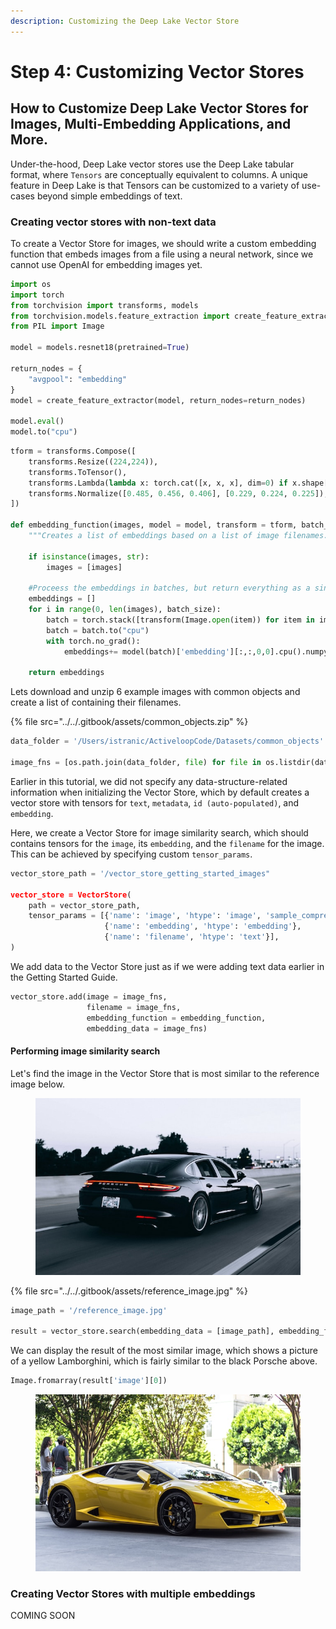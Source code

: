 ```yaml
---
description: Customizing the Deep Lake Vector Store
---
```


# Step 4: Customizing Vector Stores

## How to Customize Deep Lake Vector Stores for Images, Multi-Embedding Applications, and More.

Under-the-hood, Deep Lake vector stores use the Deep Lake tabular format, where `Tensors` are conceptually equivalent to columns. A unique feature in Deep Lake is that Tensors can be customized to a variety of use-cases beyond simple embeddings of text.

### Creating vector stores with non-text data

To create a Vector Store for images, we should write a custom embedding function that embeds images from a file using a neural network, since we cannot use OpenAI for embedding images yet.

```python
import os
import torch
from torchvision import transforms, models
from torchvision.models.feature_extraction import create_feature_extractor
from PIL import Image

model = models.resnet18(pretrained=True)

return_nodes = {
    "avgpool": "embedding"
}
model = create_feature_extractor(model, return_nodes=return_nodes)

model.eval()
model.to("cpu")
```

```python
tform = transforms.Compose([
    transforms.Resize((224,224)), 
    transforms.ToTensor(),
    transforms.Lambda(lambda x: torch.cat([x, x, x], dim=0) if x.shape[0] == 1 else x),
    transforms.Normalize([0.485, 0.456, 0.406], [0.229, 0.224, 0.225]),
])

def embedding_function(images, model = model, transform = tform, batch_size = 4):
    """Creates a list of embeddings based on a list of image filenames. Images are processed in batches."""

    if isinstance(images, str):
        images = [images]

    #Proceess the embeddings in batches, but return everything as a single list
    embeddings = []
    for i in range(0, len(images), batch_size):
        batch = torch.stack([transform(Image.open(item)) for item in images[i:i+batch_size]])
        batch = batch.to("cpu")
        with torch.no_grad():
            embeddings+= model(batch)['embedding'][:,:,0,0].cpu().numpy().tolist()

    return embeddings
```

Lets download and unzip 6 example images with common objects and create a list of containing their filenames.

{% file src="../../.gitbook/assets/common_objects.zip" %}

```python
data_folder = '/Users/istranic/ActiveloopCode/Datasets/common_objects'

image_fns = [os.path.join(data_folder, file) for file in os.listdir(data_folder) if os.path.splitext(file)[-1]=='.jpg']
```

Earlier in this tutorial, we did not specify any data-structure-related information when initializing the Vector Store, which by default creates a vector store with tensors for `text`, `metadata`, `id (auto-populated)`, and `embedding`. &#x20;

Here, we create a Vector Store for image similarity search, which should contains tensors for the `image`, its `embedding`, and the `filename` for the image. This can be achieved by specifying custom `tensor_params`.

```python
vector_store_path = '/vector_store_getting_started_images"

vector_store = VectorStore(
    path = vector_store_path,
    tensor_params = [{'name': 'image', 'htype': 'image', 'sample_compression': 'jpg'}, 
                     {'name': 'embedding', 'htype': 'embedding'}, 
                     {'name': 'filename', 'htype': 'text'}],
)
```

We add data to the Vector Store just as if we were adding text data earlier in the Getting Started Guide.

```python
vector_store.add(image = image_fns,
                 filename = image_fns,
                 embedding_function = embedding_function, 
                 embedding_data = image_fns)
```

#### Performing image similarity search

Let's find the image in the Vector Store that is most similar to the reference image below.

<figure><img src="../../.gitbook/assets/reference_image.jpg" alt=""><figcaption></figcaption></figure>

{% file src="../../.gitbook/assets/reference_image.jpg" %}

```python
image_path = '/reference_image.jpg'

result = vector_store.search(embedding_data = [image_path], embedding_function = embedding_function)
```

We can display the result of the most similar image, which shows a picture of a yellow Lamborghini, which is fairly similar to the black Porsche above.&#x20;

```python
Image.fromarray(result['image'][0])
```

<figure><img src="../../.gitbook/assets/image_2.jpg" alt=""><figcaption></figcaption></figure>

### Creating Vector Stores with multiple embeddings

COMING SOON
